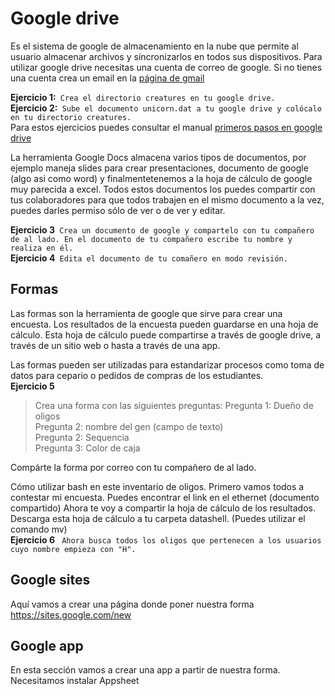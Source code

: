
# Google drive  
Es el sistema de google de almacenamiento en la nube que permite al usuario almacenar archivos y sincronizarlos en todos sus dispositivos. Para utilizar google drive necesitas una cuenta de correo de google. Si no tienes una cuenta crea un email en la [página de gmail](www.gmail.com)  

__Ejercicio 1:__` Crea el directorio creatures en tu google drive.`    
__Ejercicio 2:__` Sube el documento unicorn.dat a tu google drive y colócalo en tu directorio creatures.`      
Para estos ejercicios puedes consultar el manual [primeros pasos en google drive](https://support.google.com/drive/answer/2424384?co=GENIE.Platform%3DDesktop&hl=es#)  

La herramienta Google Docs almacena varios tipos de documentos, por ejemplo maneja slides para crear presentaciones, documento de google (algo asi como word) y finalmentetenemos a la hoja de cálculo de google muy parecida a excel. Todos estos documentos los puedes compartir con tus colaboradores para que todos trabajen en el mismo documento a la vez, puedes darles permiso sólo de ver o de ver y editar.  
  
__Ejercicio 3__` Crea un documento de google y compartelo con tu compañero de al lado. En el documento de tu compañero escribe tu nombre y realiza en él.`    
__Ejercicio 4__` Edita el documento de tu comañero en modo revisión.`    

## Formas 
Las formas son la herramienta de google que sirve para crear una encuesta. Los resultados de la encuesta pueden guardarse en una hoja de cálculo. Esta hoja de cálculo puede compartirse a través de google drive, a través de un sitio web o hasta a través de una app.  
  
Las formas pueden ser utilizadas para estandarizar procesos como toma de datos para cepario o pedidos de compras de los estudiantes.  
__Ejercicio 5__
> Crea una forma con las siguientes preguntas: 
> Pregunta 1: Dueño de oligos  
> Pregunta 2: nombre del gen (campo de texto)  
> Pregunta 2: Sequencia   
> Pregunta 3: Color de caja  

Compárte la forma por correo con tu compañero de al lado.   

Cómo utilizar bash en este inventario de oligos. Primero vamos todos a contestar mi encuesta. Puedes encontrar el link en el ethernet (documento compartido)
Ahora te voy a compartir la hoja de cálculo de los resultados. Descarga esta hoja de cálculo a tu carpeta datashell. (Puedes utilizar el comando mv)  
__Ejercicio 6__ ` Ahora busca todos los oligos que pertenecen a los usuarios cuyo nombre empieza con "H".`    

## Google sites
Aquí vamos a crear una página donde poner nuestra forma    
https://sites.google.com/new   

## Google app
En esta sección vamos a crear una app a partir de nuestra forma.  
Necesitamos instalar Appsheet  

